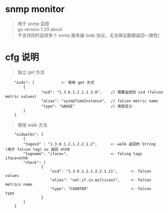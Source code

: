 # snmp monitor   

> 用于 snmp 监控    
> go version 1.20 about  
> 不支持同时监控多个 snmp 服务器 (udp 协议，无法保证数据返回一致性)    

# cfg 说明   

> 独立 get 方法   

```
    "oids": [            <- 使用 get 方式
        {
                "oid": "1.3.6.1.2.1.1.3.0",    // 需要监控的 oid (falcon metric values)  
                "alias": "sysUpTimeInstance",  // falcon metric name 
                "type": "GAUGE"                // 类型定义
        }
    ]
```

> 使用 walk 方法  

```
    "oidwalks": [
        {
        "tagoid" : "1.3.6.1.2.1.2.2.1.2",      <- walk 返回的 String (用于 falcon tag) ex 返回 eth0
        "tagname": "iface=",                   <- falcog tags  iface=eth0
        "check": [
                {
                    "oid": "1.3.6.1.2.1.2.2.1.11",      <- falcon  values
                    "alias": "net.if.in.multicast",     <- falcon  metrics name
                    "type": "COUNTER"                   <- falcon  type
                }
        }
    ]
```
